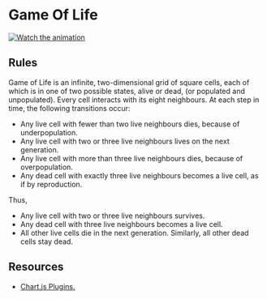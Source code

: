 # Game Of Life

[![Watch the animation](https://firebasestorage.googleapis.com/v0/b/lexi-tst.appspot.com/o/dynamic-chart.png?alt=media)](https://firebasestorage.googleapis.com/v0/b/lexi-tst.appspot.com/o/dynamic-chart.gif?alt=media)

## Rules
Game of Life is an infinite, two-dimensional grid of square cells, each of which is in one of two possible states, alive or dead, (or populated and unpopulated). Every cell interacts with its eight neighbours. At each step in time, the following transitions occur:
* Any live cell with fewer than two live neighbours dies, because of underpopulation.
* Any live cell with two or three live neighbours lives on the next generation.
* Any live cell with more than three live neighbours dies, because of overpopulation.
* Any dead cell with exactly three live neighbours becomes a live cell, as if by reproduction.

Thus,
* Any live cell with two or three live neighbours survives.
* Any dead cell with three live neighbours becomes a live cell.
* All other live cells die in the next generation. Similarly, all other dead cells stay dead.

## Resources
* [Chart.js Plugins.](https://github.com/chartjs/awesome/)

